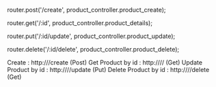 router.post('/create', product_controller.product_create);


router.get('/:id', product_controller.product_details);

router.put('/:id/update', product_controller.product_update);

router.delete('/:id/delete', product_controller.product_delete);


Create : http://<host-name>/create  (Post)
Get Product by id :   http://<host-name>/<id>/  (Get)
Update Product by id :   http://<host-name>/<id>/update  (Put)
Delete Product by id :   http://<host-name>/<id>/delete  (Get)

